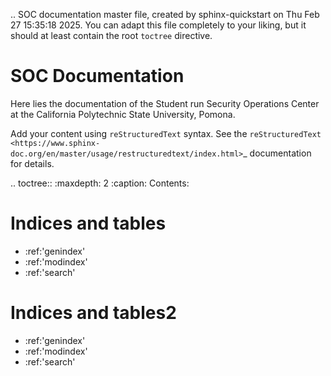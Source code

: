 .. SOC documentation master file, created by
   sphinx-quickstart on Thu Feb 27 15:35:18 2025.
   You can adapt this file completely to your liking, but it should at least
   contain the root `toctree` directive.

SOC Documentation
=================

Here lies the documentation of the Student run Security Operations Center at the California Polytechnic State University, Pomona.


Add your content using ``reStructuredText`` syntax. See the
`reStructuredText <https://www.sphinx-doc.org/en/master/usage/restructuredtext/index.html>`_
documentation for details.


.. toctree::
   :maxdepth: 2
   :caption: Contents:


Indices and tables
====================

* :ref:'genindex'
* :ref:'modindex'
* :ref:'search'

Indices and tables2
====================

* :ref:'genindex'
* :ref:'modindex'
* :ref:'search'